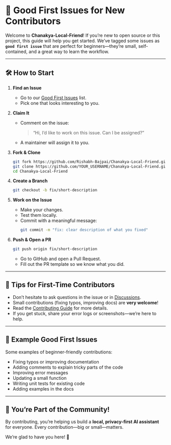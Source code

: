 # 🌱 Good First Issues for New Contributors

Welcome to **Chanakya-Local-Friend**!
If you’re new to open source or this project, this guide will help you get started. We’ve tagged some issues as **`good first issue`** that are perfect for beginners—they’re small, self-contained, and a great way to learn the workflow.

---

## 🛠️ How to Start

1. **Find an Issue**
   
   - Go to our [Good First Issues](https://github.com/Rishabh-Bajpai/Chanakya-Local-Friend/issues?q=is%3Aissue+is%3Aopen+label%3A"good+first+issue") list.
   - Pick one that looks interesting to you.
2. **Claim It**
   
   - Comment on the issue:
     > “Hi, I’d like to work on this issue. Can I be assigned?”
   - A maintainer will assign it to you.
3. **Fork & Clone**
   
   ```bash
   git fork https://github.com/Rishabh-Bajpai/Chanakya-Local-Friend.git
   git clone https://github.com/YOUR_USERNAME/Chanakya-Local-Friend.git
   cd Chanakya-Local-Friend
   ```
4. **Create a Branch**
   
   ```bash
   git checkout -b fix/short-description
   ```


5. **Work on the Issue**
   
   * Make your changes.
   * Test them locally.
   * Commit with a meaningful message:
     ```bash
     git commit -m "fix: clear description of what you fixed"
     ```
6. **Push & Open a PR**
   
   ```bash
   git push origin fix/short-description
   ```
   
   * Go to GitHub and open a Pull Request.
   * Fill out the PR template so we know what you did.

---

## 🌟 Tips for First-Time Contributors

* Don’t hesitate to ask questions in the issue or in [Discussions](https://github.com/Rishabh-Bajpai/Chanakya-Local-Friend/discussions).
* Small contributions (fixing typos, improving docs) are ​**very welcome**​!
* Read the [Contributing Guide](https://github.com/Rishabh-Bajpai/Chanakya-Local-Friend/blob/main/docs/contributing.md) for more details.
* If you get stuck, share your error logs or screenshots—we’re here to help.

---

## 🔖 Example Good First Issues

Some examples of beginner-friendly contributions:

* Fixing typos or improving documentation
* Adding comments to explain tricky parts of the code
* Improving error messages
* Updating a small function
* Writing unit tests for existing code
* Adding examples in the docs

---

## 🎉 You’re Part of the Community!

By contributing, you’re helping us build a **local, privacy-first AI assistant** for everyone. Every contribution—big or small—matters.

We’re glad to have you here! 💙

